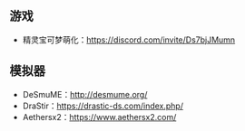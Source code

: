 ## 游戏
+ 精灵宝可梦萌化：https://discord.com/invite/Ds7bjJMumn
## 模拟器
+ DeSmuME：http://desmume.org/
+ DraStir：https://drastic-ds.com/index.php/
+ Aethersx2：https://www.aethersx2.com/